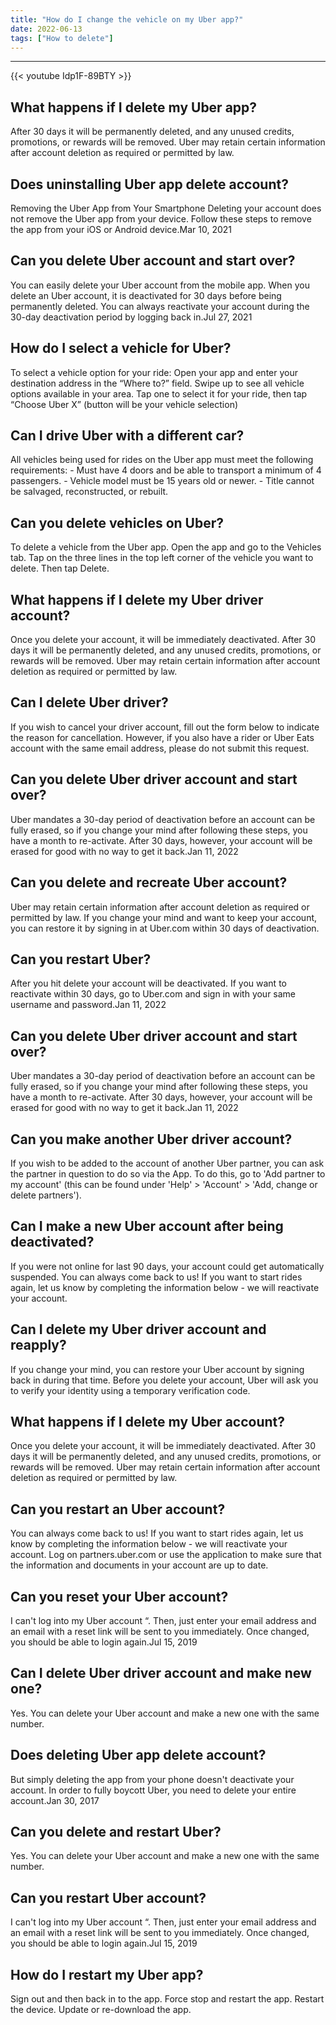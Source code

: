 ```yaml
---
title: "How do I change the vehicle on my Uber app?"
date: 2022-06-13
tags: ["How to delete"]
---
```


---
{{< youtube Idp1F-89BTY >}}
## What happens if I delete my Uber app?
After 30 days it will be permanently deleted, and any unused credits, promotions, or rewards will be removed. Uber may retain certain information after account deletion as required or permitted by law.

## Does uninstalling Uber app delete account?
Removing the Uber App from Your Smartphone Deleting your account does not remove the Uber app from your device. Follow these steps to remove the app from your iOS or Android device.Mar 10, 2021

## Can you delete Uber account and start over?
You can easily delete your Uber account from the mobile app. When you delete an Uber account, it is deactivated for 30 days before being permanently deleted. You can always reactivate your account during the 30-day deactivation period by logging back in.Jul 27, 2021

## How do I select a vehicle for Uber?
To select a vehicle option for your ride: Open your app and enter your destination address in the “Where to?” field. Swipe up to see all vehicle options available in your area. Tap one to select it for your ride, then tap “Choose Uber X” (button will be your vehicle selection)

## Can I drive Uber with a different car?
All vehicles being used for rides on the Uber app must meet the following requirements: - Must have 4 doors and be able to transport a minimum of 4 passengers. - Vehicle model must be 15 years old or newer. - Title cannot be salvaged, reconstructed, or rebuilt.

## Can you delete vehicles on Uber?
To delete a vehicle from the Uber app. Open the app and go to the Vehicles tab. Tap on the three lines in the top left corner of the vehicle you want to delete. Then tap Delete.

## What happens if I delete my Uber driver account?
Once you delete your account, it will be immediately deactivated. After 30 days it will be permanently deleted, and any unused credits, promotions, or rewards will be removed. Uber may retain certain information after account deletion as required or permitted by law.

## Can I delete Uber driver?
If you wish to cancel your driver account, fill out the form below to indicate the reason for cancellation. However, if you also have a rider or Uber Eats account with the same email address, please do not submit this request.

## Can you delete Uber driver account and start over?
Uber mandates a 30-day period of deactivation before an account can be fully erased, so if you change your mind after following these steps, you have a month to re-activate. After 30 days, however, your account will be erased for good with no way to get it back.Jan 11, 2022

## Can you delete and recreate Uber account?
Uber may retain certain information after account deletion as required or permitted by law. If you change your mind and want to keep your account, you can restore it by signing in at Uber.com within 30 days of deactivation.

## Can you restart Uber?
After you hit delete your account will be deactivated. If you want to reactivate within 30 days, go to Uber.com and sign in with your same username and password.Jan 11, 2022

## Can you delete Uber driver account and start over?
Uber mandates a 30-day period of deactivation before an account can be fully erased, so if you change your mind after following these steps, you have a month to re-activate. After 30 days, however, your account will be erased for good with no way to get it back.Jan 11, 2022

## Can you make another Uber driver account?
If you wish to be added to the account of another Uber partner, you can ask the partner in question to do so via the App. To do this, go to 'Add partner to my account' (this can be found under 'Help' > 'Account' > 'Add, change or delete partners').

## Can I make a new Uber account after being deactivated?
If you were not online for last 90 days, your account could get automatically suspended. You can always come back to us! If you want to start rides again, let us know by completing the information below - we will reactivate your account.

## Can I delete my Uber driver account and reapply?
If you change your mind, you can restore your Uber account by signing back in during that time. Before you delete your account, Uber will ask you to verify your identity using a temporary verification code.

## What happens if I delete my Uber account?
Once you delete your account, it will be immediately deactivated. After 30 days it will be permanently deleted, and any unused credits, promotions, or rewards will be removed. Uber may retain certain information after account deletion as required or permitted by law.

## Can you restart an Uber account?
You can always come back to us! If you want to start rides again, let us know by completing the information below - we will reactivate your account. Log on partners.uber.com or use the application to make sure that the information and documents in your account are up to date.

## Can you reset your Uber account?
I can't log into my Uber account “. Then, just enter your email address and an email with a reset link will be sent to you immediately. Once changed, you should be able to login again.Jul 15, 2019

## Can I delete Uber driver account and make new one?
Yes. You can delete your Uber account and make a new one with the same number.

## Does deleting Uber app delete account?
But simply deleting the app from your phone doesn't deactivate your account. In order to fully boycott Uber, you need to delete your entire account.Jan 30, 2017

## Can you delete and restart Uber?
Yes. You can delete your Uber account and make a new one with the same number.

## Can you restart Uber account?
I can't log into my Uber account “. Then, just enter your email address and an email with a reset link will be sent to you immediately. Once changed, you should be able to login again.Jul 15, 2019

## How do I restart my Uber app?
Sign out and then back in to the app. Force stop and restart the app. Restart the device. Update or re-download the app.

